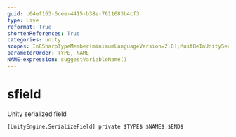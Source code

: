 ```yaml
---
guid: c64ef163-6cee-4415-b38e-7611683b4cf3
type: Live
reformat: True
shortenReferences: True
categories: unity
scopes: InCSharpTypeMember(minimumLanguageVersion=2.0);MustBeInUnitySerializableType
parameterOrder: TYPE, NAME
NAME-expression: suggestVariableName()
---
```


# sfield

Unity serialized field

```
[UnityEngine.SerializeField] private $TYPE$ $NAME$;$END$
```